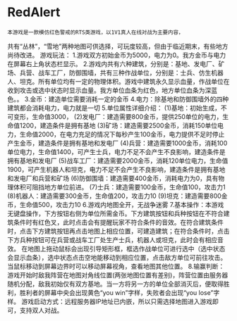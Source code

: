 # RedAlert
	本游戏是一款模仿红色警戒的RTS类游戏，以1V1真人在线对战为主要内容，
共有“丛林”，“雪地”两种地图可供选择，可玩度较高，但由于临近期末，有些地方尚待改进。
游戏玩法：
	1.游戏双方初始金币为5000，电力为0。我方金币与电力在屏幕右上角状态栏显示。
	2.游戏内共有六种建筑，分别是：基地、发电厂、矿场、兵营、战车工厂，防御围墙，共有三种作战单位，分别是：士兵、仿生机器人、坦克。所有单位均有一定的物理体积。游戏中建筑永久显示血量，作战单位在收到攻击或选中状态时显示血量。我方单位血条为红色，地方单位血条为深蓝色。。
	3.金币：建造单位需要消耗一定的金币
	4.电力：除基地和防御围墙外的四种建筑都会消耗电力，电力就是一切
	5.单位属性详细介绍：
		(1)基地：初始生成，不可变形，生命值3000，
		(2)发电厂：建造需要800金币，提供250单位的电力，生命值1200，建造条件是拥有基地
		(3)矿场：建造需要2500金币，消耗150单位电力，生命值2000，在电力充足的情况下每秒产生100金币，电力提供不足时停止产生金币，建造条件是拥有基地和发电厂
		(4)兵营：建造需要1000金币，消耗100单位电力，生命值1400，可产生士兵，电力不足不会产生不良影响，建造条件是拥有基地和发电厂
		(5)战车工厂：建造需要2000金币，消耗120单位电力，生命值1900，可产生机器人和坦克，电力不足不会产生不良影响，建造条件是拥有基地和发电厂和兵营和矿场
        (6)防御围墙：建造需要400金币，消耗电力为0，具有物理体积可阻挡地方单位前进。
		(7)士兵：建造需要100金币，生命值100，攻击力1
		(8)机器人：建造需要300金币，生命值200，攻击力10
		(9)坦克：建造需要800金币，生命值500，攻击力10
	6.游戏内地图全开，无战争迷雾
	7.基本操作：本游戏无键盘操作，下方按钮右侧为单位所需金币。下方建筑按钮和兵种按钮在不符合建筑条件时有红色叉，此时点击会有提醒玩家不符合条件的音效。在符合建筑条件时，点击下方建筑按钮再点击地图上相应位置，可建造建筑；在符合条件时，点击下方兵种按钮可在兵营或战车工厂处生产士兵，机器人或坦克，此时会有相应音效。 在地图上拖动鼠标会出现引导矩形框，框选作战单位可进行选中（选中状态会显示血条），选中状态点击空地能移动到相应位置，点击敌方单位可前往攻击。当鼠标移动到屏幕边界时可以移动屏幕视角，查看地图其他位置。
8.输赢判断：游戏开始时敌我阵营在地图对角线位置(两张地图位置有差别)，阵营位置由服务器随机分配，敌我初始仅有双方基地。当一方将另一方的单位全部消灭后，便取得胜利，胜利者的屏幕中央会出现黄色“you win”字样，失败者会出现“you lose”字样。
游戏启动方式：远程服务器IP地址已内嵌，所以只需选择地图进入游戏即可，支持双人对战。
